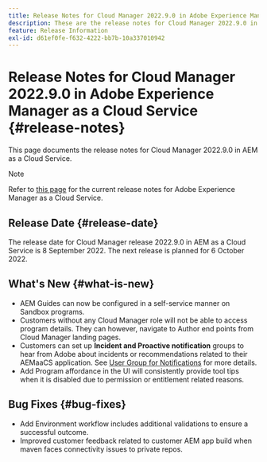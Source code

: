 ```yaml
---
title: Release Notes for Cloud Manager 2022.9.0 in Adobe Experience Manager as a Cloud Service
description: These are the release notes for Cloud Manager 2022.9.0 in AEM as a Cloud Service.
feature: Release Information
exl-id: d61ef0fe-f632-4222-bb7b-10a337010942
---
```

# Release Notes for Cloud Manager 2022.9.0 in Adobe Experience Manager as a Cloud Service {#release-notes}

This page documents the release notes for Cloud Manager 2022.9.0 in AEM as a Cloud Service.

>[!NOTE]
>
>Refer to [this page](/help/release-notes/release-notes-cloud/release-notes-current.md) for the current release notes for Adobe Experience Manager as a Cloud Service.

## Release Date {#release-date}

The release date for Cloud Manager release 2022.9.0 in AEM as a Cloud Service is 8 September 2022. The next release is planned for 6 October 2022.

## What's New {#what-is-new}

* AEM Guides can now be configured in a self-service manner on Sandbox programs.
* Customers without any Cloud Manager role will not be able to access program details. They can however, navigate to Author end points from Cloud Manager landing pages.
* Customers can set up **Incident and Proactive notification** groups to hear from Adobe about incidents or recommendations related to their AEMaaCS application. See [User Group for Notifications](/help/journey-onboarding/user-groups.md) for more details.
* Add Program affordance in the UI will consistently provide tool tips when it is disabled due to permission or entitlement related reasons.

## Bug Fixes {#bug-fixes}

* Add Environment workflow includes additional validations to ensure a successful outcome.
* Improved customer feedback related to customer AEM app build when maven faces connectivity issues to private repos.
